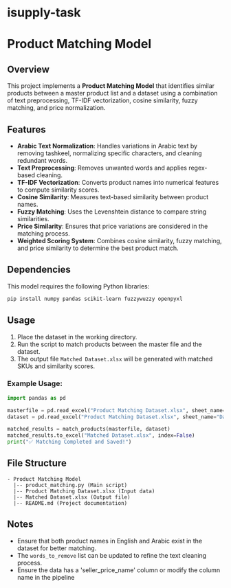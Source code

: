 # isupply-task
 # Product Matching Model

## Overview
This project implements a **Product Matching Model** that identifies similar products between a master product list and a dataset using a combination of text preprocessing, TF-IDF vectorization, cosine similarity, fuzzy matching, and price normalization.

## Features
- **Arabic Text Normalization**: Handles variations in Arabic text by removing tashkeel, normalizing specific characters, and cleaning redundant words.
- **Text Preprocessing**: Removes unwanted words and applies regex-based cleaning.
- **TF-IDF Vectorization**: Converts product names into numerical features to compute similarity scores.
- **Cosine Similarity**: Measures text-based similarity between product names.
- **Fuzzy Matching**: Uses the Levenshtein distance to compare string similarities.
- **Price Similarity**: Ensures that price variations are considered in the matching process.
- **Weighted Scoring System**: Combines cosine similarity, fuzzy matching, and price similarity to determine the best product match.

## Dependencies
This model requires the following Python libraries:
```bash
pip install numpy pandas scikit-learn fuzzywuzzy openpyxl
```

## Usage
1. Place the dataset in the working directory.
2. Run the script to match products between the master file and the dataset.
3. The output file `Matched Dataset.xlsx` will be generated with matched SKUs and similarity scores.

### Example Usage:
```python
import pandas as pd

masterfile = pd.read_excel("Product Matching Dataset.xlsx", sheet_name="Master File")
dataset = pd.read_excel("Product Matching Dataset.xlsx", sheet_name="Dataset")

matched_results = match_products(masterfile, dataset)
matched_results.to_excel("Matched Dataset.xlsx", index=False)
print("✅ Matching Completed and Saved!")
```

## File Structure
```
- Product Matching Model
  |-- product_matching.py (Main script)
  |-- Product Matching Dataset.xlsx (Input data)
  |-- Matched Dataset.xlsx (Output file)
  |-- README.md (Project documentation)
```

## Notes
- Ensure that both product names in English and Arabic exist in the dataset for better matching.
- The `words_to_remove` list can be updated to refine the text cleaning process.
- Ensure the data has a 'seller_price_name' column or modify the column name in the pipeline



